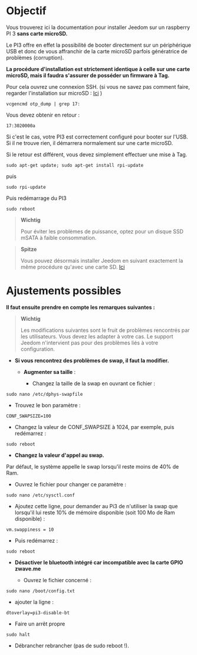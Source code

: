 Objectif 
========

Vous trouverez ici la documentation pour installer Jeedom sur un
raspberry PI 3 **sans carte microSD.**

Le PI3 offre en effet la possibilité de booter directement sur un
périphérique USB et donc de vous affranchir de la carte microSD parfois
génératrice de problèmes (corruption).

**La procédure d'installation est strictement identique à celle sur une
carte microSD, mais il faudra s'assurer de posséder un firmware à
Tag.**

Pour cela ouvrez une connexion SSH. (si vous ne savez pas comment faire,
regarder l'installation sur microSD :
[Ici](https://jeedom.github.io/documentation/installation/fr_FR/index.html)
)

    vcgencmd otp_dump | grep 17:

Vous devez obtenir en retour :

    17:3020000a

Si c'est le cas, votre PI3 est correctement configuré pour booter sur
l'USB. Si il ne trouve rien, il démarrera normalement sur une carte
microSD.

Si le retour est différent, vous devez simplement effectuer une mise à
Tag.

    sudo apt-get update; sudo apt-get install rpi-update

puis

    sudo rpi-update

Puis redémarrage du PI3

    sudo reboot

> **Wichtig**
>
> Pour éviter les problèmes de puissance, optez pour un disque SSD mSATA
> à faible consommation.

> **Spitze**
>
> Vous pouvez désormais installer Jeedom en suivant exactement la même
> procédure qu'avec une carte SD.
> [Ici](https://jeedom.github.io/documentation/installation/fr_FR/index.html)

Ajustements possibles 
=====================

**Il faut ensuite prendre en compte les remarques suivantes :**

> **Wichtig**
>
> Les modifications suivantes sont le fruit de problèmes rencontrés par
> les utilisateurs. Vous devez les adapter à votre cas. Le support
> Jeedom n'intervient pas pour des problèmes liés à votre configuration.

-   **Si vous rencontrez des problèmes de swap, il faut la modifier.**

    -   **Augmenter sa taille** :

        -   Changez la taille de la swap en ouvrant ce fichier :

<!-- -->

    sudo nano /etc/dphys-swapfile

-   Trouvez le bon paramètre :

<!-- -->

    CONF_SWAPSIZE=100

-   Changez la valeur de CONF\_SWAPSIZE à 1024, par exemple, puis
    redémarrez :

<!-- -->

    sudo reboot

-   **Changez la valeur d'appel au swap.**

Par défaut, le système appelle le swap lorsqu'il reste moins de 40% de
Ram.

-   Ouvrez le fichier pour changer ce paramètre :

<!-- -->

    sudo nano /etc/sysctl.conf

-   Ajoutez cette ligne, pour demander au Pi3 de n'utiliser la swap que
    lorsqu'il lui reste 10% de mémoire disponible (soit 100 Mo de
    Ram disponible) :

<!-- -->

    vm.swappiness = 10

-   Puis redémarrez :

<!-- -->

    sudo reboot

-   **Désactiver le bluetooth intégré car incompatible avec la carte
    GPIO zwave.me**

    -   Ouvrez le fichier concerné :

<!-- -->

    sudo nano /boot/config.txt

-   ajouter la ligne :

<!-- -->

    dtoverlay=pi3-disable-bt

-   Faire un arrêt propre

<!-- -->

    sudo halt

-   Débrancher rebrancher (pas de sudo reboot !).


